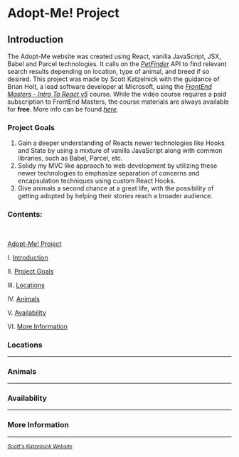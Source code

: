 # Adopt-Me! Project

## Introduction

The Adopt-Me website was created using React, vanilla JavaScript, JSX, Babel and Parcel technologies. It calls on the *[PetFinder](https://petfinder.com)* API to find relevant search results depending on location, type of animal, and breed if so desired. This project was made by Scott Katzelnick with the guidance of Brian Holt, a lead software developer at Microsoft, using the *[FrontEnd Masters - Intro To React v5](https://frontendmasters.com/courses/complete-react-v5/)* course. While the video course requires a paid subscription to FrontEnd Masters, the course materials are always available for **free**. More info can be found *[here](https://github.com/btholt/complete-intro-to-react-v5)*.


### Project Goals
  1. Gain a deeper understanding of Reacts newer technologies like Hooks and State by using a mixture of vanilla JavaScript along with common libraries, such as Babel, Parcel, etc.
  2. Solidy my MVC like appraoch to web development by utilizing these newer technologies to emphasize separation of concerns and encapsulation techniques using custom React Hooks.
  3. Give animals a second chance at a great life, with the possibility of getting adopted by helping their stories reach a broader audience.

### Contents:

<br>

 [Adopt-Me! Project](#adopt-me-project)<br>

  I. [Introduction](#introduction)<br>

  II. [Project Goals](#project-goals)<br>

  III. [Locations](#locations)<br>

  IV. [Animals](#animals)<br>

  V. [Availability](#availability)<br>

  VI. [More Information](#more-information)


### Locations
---

### Animals
---

### Availability
---

### More Information
---
*<small>[Scott's Katzelnick Website](https://devsmk.com)</small>*
